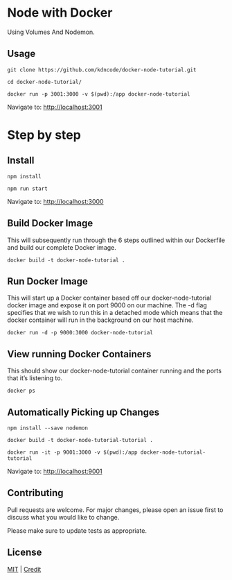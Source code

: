 # Node with Docker

Using Volumes And Nodemon.


## Usage

```
git clone https://github.com/kdncode/docker-node-tutorial.git

cd docker-node-tutorial/

docker run -p 3001:3000 -v $(pwd):/app docker-node-tutorial
```

Navigate to: [http://localhost:3001](http://localhost:3001)

# Step by step
## Install

```
npm install

npm run start
```
Navigate to: [http://localhost:3000](http://localhost:3000)

## Build Docker Image
This will subsequently run through the 6 steps outlined within our Dockerfile and build our complete Docker image.
```
docker build -t docker-node-tutorial .
```

## Run Docker Image
This will start up a Docker container based off our docker-node-tutorial docker image and expose it on port 9000 on our machine. The -d flag specifies that we wish to run this in a detached mode which means that the docker container will run in the background on our host machine.
```
docker run -d -p 9000:3000 docker-node-tutorial
```

## View running Docker Containers
This should show our docker-node-tutorial container running and the ports that it’s listening to.
```
docker ps
```

## Automatically Picking up Changes
```
npm install --save nodemon

docker build -t docker-node-tutorial-tutorial .

docker run -it -p 9001:3000 -v $(pwd):/app docker-node-tutorial-tutorial
```
Navigate to: [http://localhost:9001](http://localhost:9001)



## Contributing
Pull requests are welcome. For major changes, please open an issue first to discuss what you would like to change.

Please make sure to update tests as appropriate.

## License
[MIT](https://choosealicense.com/licenses/mit/) | 
[Credit](https://tutorialedge.net/docker/working-with-docker-nodejs/)

